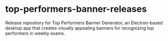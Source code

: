 # top-performers-banner-releases
Release repository for Top Performers Banner Generator, an Electron-based desktop app that creates visually appealing banners for recognizing top performers in weekly exams.
